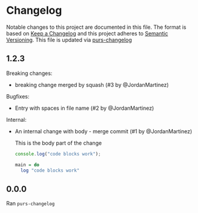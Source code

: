 # Changelog

Notable changes to this project are documented in this file. The format is based on [Keep a Changelog](https://keepachangelog.com/en/1.0.0/) and this project adheres to [Semantic Versioning](https://semver.org/spec/v2.0.0.html). This file is updated via [purs-changelog](https://github.com/JordanMartinez/purescript-up-changelog)

## 1.2.3

Breaking changes:

* breaking change merged by squash (#3 by @JordanMartinez)

Bugfixes:

* Entry with spaces in file name (#2 by @JordanMartinez)

Internal:

* An internal change with body - merge commit (#1 by @JordanMartinez)

  This is the body part of the change

  ```javascript
  console.log("code blocks work");
  ```

  ```purescript
  main = do
    log "code blocks work"
  ```

## 0.0.0

Ran `purs-changelog`
